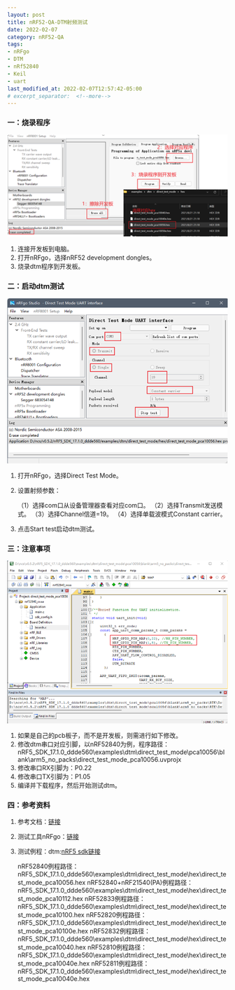 ```yaml
---
layout: post
title: nRF52-QA-DTM射频测试
date: 2022-02-07
category: nRF52-QA
tags:
- nRFgo 
- DTM
- nRf52840
- Keil
- uart
last_modified_at: 2022-02-07T12:57:42-05:00
# excerpt_separator:  <!--more-->
---
```


### 一：烧录程序
![图片](/assets/images/home/dtm_cfg_1.png)
1. 连接开发板到电脑。
2. 打开nRFgo，选择nRF52 development dongles。
3. 烧录dtm程序到开发板。

### 二：启动dtm测试
![图片](/assets/images/home/dtm_cfg_2.png)
1. 打开nRFgo，选择Direct Test Mode。
2. 设置射频参数：

    （1）选择com口从设备管理器查看对应com口。
    （2）选择Transmit发送模式。
    （3）选择Channel信道=19。
    （4）选择单载波模式Constant carrier。

3. 点击Start test启动dtm测试。

### 三：注意事项
![图片](/assets/images/home/dtm_cfg_3.png)
1. 如果是自己的pcb板子，而不是开发板，则需进行如下修改。
2. 修改dtm串口对应引脚，以nRF52840为例，程序路径：nRF5_SDK_17.1.0_ddde560\examples\dtm\direct_test_mode\pca10056\blank\arm5_no_packs\direct_test_mode_pca10056.uvprojx
3. 修改串口RX引脚为：P0.22
4. 修改串口TX引脚为：P1.05
5. 编译并下载程序，然后开始测试dtm。

### 四：参考资料
1. 参考文档：[链接](https://infocenter.nordicsemi.com/pdf/nAN34_v1.01.zip)
2. 测试工具nRFgo：[链接](https://www.nordicsemi.com/Products/Development-tools/nRFgo-Studio/Download?lang=en#infotabs)
3. 测试例程：dtm:[nRF5 sdk链接](https://developer.nordicsemi.com/nRF5_SDK/nRF5_SDK_v17.x.x/nRF5_SDK_17.1.0_ddde560.zip)

    nRF52840例程路径：nRF5_SDK_17.1.0_ddde560\examples\dtm\direct_test_mode\hex\direct_test_mode_pca10056.hex
    nRF52840+nRF21540(PA)例程路径：nRF5_SDK_17.1.0_ddde560\examples\dtm\direct_test_mode\hex\direct_test_mode_pca10112.hex
    nRF52833例程路径：nRF5_SDK_17.1.0_ddde560\examples\dtm\direct_test_mode\hex\direct_test_mode_pca10100.hex
    nRF52820例程路径：nRF5_SDK_17.1.0_ddde560\examples\dtm\direct_test_mode\hex\direct_test_mode_pca10100e.hex
    nRF52832例程路径：nRF5_SDK_17.1.0_ddde560\examples\dtm\direct_test_mode\hex\direct_test_mode_pca10040.hex
    nRF52810例程路径：nRF5_SDK_17.1.0_ddde560\examples\dtm\direct_test_mode\hex\direct_test_mode_pca10040e.hex
    nRF52811例程路径：nRF5_SDK_17.1.0_ddde560\examples\dtm\direct_test_mode\hex\direct_test_mode_pca10040e.hex

